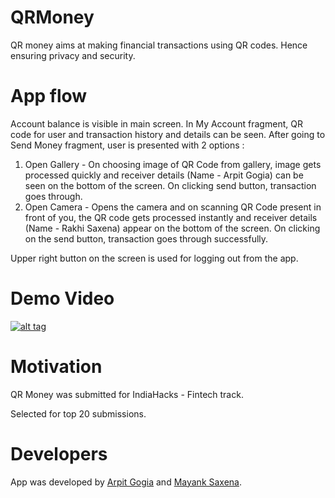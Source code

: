 # QRMoney
QR money aims at making financial transactions using QR codes. Hence ensuring privacy and security.

# App flow
Account balance is visible in main screen. In My Account fragment, QR code for user and transaction history and details can be seen.
After going to Send Money fragment, user is presented with 2 options : 
1) Open Gallery - On choosing image of QR Code from gallery, image gets processed quickly and receiver details (Name - Arpit Gogia) can be seen on the bottom of the screen. On clicking send button, transaction goes through.
2) Open Camera - Opens the camera and on scanning QR Code present in front of you, the QR code gets processed instantly and receiver details (Name - Rakhi Saxena) appear on the bottom of the screen. On clicking on the send button, transaction goes through successfully.

Upper right button on the screen is used for logging out from the app.

# Demo Video
[![alt tag](https://github.com/mayank26saxena/QRMoney/blob/master/1.png)](https://www.youtube.com/watch?v=9tnHv0nSUys)

# Motivation
QR Money was submitted for IndiaHacks - Fintech track. 

Selected for top 20 submissions.

# Developers
App was developed by [Arpit Gogia](http://www.github.com/arpitgogia) and [Mayank Saxena](http://www.github.com/mayank26saxena).
